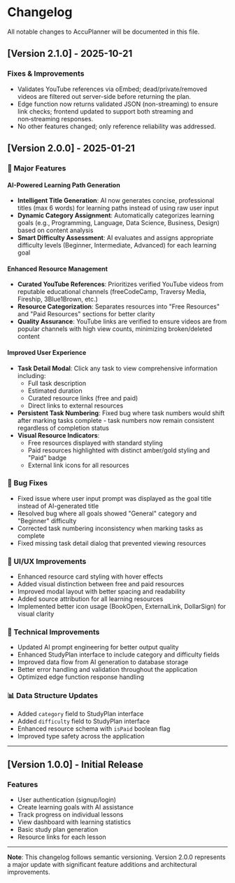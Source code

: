 # Changelog

All notable changes to AccuPlanner will be documented in this file.

## [Version 2.1.0] - 2025-10-21

### Fixes & Improvements
- Validates YouTube references via oEmbed; dead/private/removed videos are filtered out server-side before returning the plan.
- Edge function now returns validated JSON (non-streaming) to ensure link checks; frontend updated to support both streaming and non‑streaming responses.
- No other features changed; only reference reliability was addressed.

## [Version 2.0.0] - 2025-01-21
 
### 🎯 Major Features

#### AI-Powered Learning Path Generation
- **Intelligent Title Generation**: AI now generates concise, professional titles (max 6 words) for learning paths instead of using raw user input
- **Dynamic Category Assignment**: Automatically categorizes learning goals (e.g., Programming, Language, Data Science, Business, Design) based on content analysis
- **Smart Difficulty Assessment**: AI evaluates and assigns appropriate difficulty levels (Beginner, Intermediate, Advanced) for each learning goal

#### Enhanced Resource Management
- **Curated YouTube References**: Prioritizes verified YouTube videos from reputable educational channels (freeCodeCamp, Traversy Media, Fireship, 3Blue1Brown, etc.)
- **Resource Categorization**: Separates resources into "Free Resources" and "Paid Resources" sections for better clarity
- **Quality Assurance**: YouTube links are verified to ensure videos are from popular channels with high view counts, minimizing broken/deleted content

#### Improved User Experience
- **Task Detail Modal**: Click any task to view comprehensive information including:
  - Full task description
  - Estimated duration
  - Curated resource links (free and paid)
  - Direct links to external resources
- **Persistent Task Numbering**: Fixed bug where task numbers would shift after marking tasks complete - task numbers now remain consistent regardless of completion status
- **Visual Resource Indicators**: 
  - Free resources displayed with standard styling
  - Paid resources highlighted with distinct amber/gold styling and "Paid" badge
  - External link icons for all resources

### 🐛 Bug Fixes
- Fixed issue where user input prompt was displayed as the goal title instead of AI-generated title
- Resolved bug where all goals showed "General" category and "Beginner" difficulty
- Corrected task numbering inconsistency when marking tasks as complete
- Fixed missing task detail dialog that prevented viewing resources

### 🎨 UI/UX Improvements
- Enhanced resource card styling with hover effects
- Added visual distinction between free and paid resources
- Improved modal layout with better spacing and readability
- Added source attribution for all learning resources
- Implemented better icon usage (BookOpen, ExternalLink, DollarSign) for visual clarity

### 🔧 Technical Improvements
- Updated AI prompt engineering for better output quality
- Enhanced StudyPlan interface to include category and difficulty fields
- Improved data flow from AI generation to database storage
- Better error handling and validation throughout the application
- Optimized edge function response handling

### 📊 Data Structure Updates
- Added `category` field to StudyPlan interface
- Added `difficulty` field to StudyPlan interface
- Enhanced resource schema with `isPaid` boolean flag
- Improved type safety across the application

---

## [Version 1.0.0] - Initial Release

### Features
- User authentication (signup/login)
- Create learning goals with AI assistance
- Track progress on individual lessons
- View dashboard with learning statistics
- Basic study plan generation
- Resource links for each lesson

---

**Note**: This changelog follows semantic versioning. Version 2.0.0 represents a major update with significant feature additions and architectural improvements.
